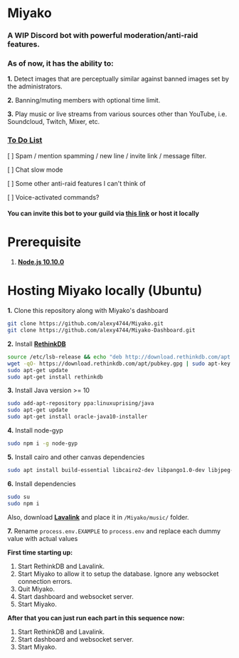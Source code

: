 # Miyako
### A WIP Discord bot with powerful moderation/anti-raid features.
### As of now, it has the ability to:
**1.** Detect images that are perceptually similar against banned images set by the administrators.

**2.** Banning/muting members with optional time limit.

**3.** Play music or live streams from various sources other than YouTube, i.e. Soundcloud, Twitch, Mixer, etc.

### **[To Do List](https://trello.com/b/8oubeSKz/miyako)**
[ ] Spam / mention spamming / new line / invite link / message filter.

[ ] Chat slow mode

[ ] Some other anti-raid features I can't think of

[ ] Voice-activated commands?

#### You can invite this bot to your guild via **[this link](https://discordapp.com/oauth2/authorize?client_id=415313696102023169&permissions=8&scope=bot)** or host it locally

# Prerequisite
1. **[Node.js 10.10.0](https://nodejs.org/en/download/current/)**

###

# Hosting Miyako locally (Ubuntu)
**1.** Clone this repository along with Miyako's dashboard
```bash
git clone https://github.com/alexy4744/Miyako.git
git clone https://github.com/alexy4744/Miyako-Dashboard.git
```

**2.** Install **[RethinkDB](https://www.rethinkdb.com/docs/install/ubuntu/)**
```bash
source /etc/lsb-release && echo "deb http://download.rethinkdb.com/apt $DISTRIB_CODENAME main" | sudo tee /etc/apt/sources.list.d/rethinkdb.list
wget -qO- https://download.rethinkdb.com/apt/pubkey.gpg | sudo apt-key add -
sudo apt-get update
sudo apt-get install rethinkdb
```

**3.** Install Java version >= 10
```bash 
sudo add-apt-repository ppa:linuxuprising/java
sudo apt-get update
sudo apt-get install oracle-java10-installer
```

**4.** Install node-gyp
```bash
sudo npm i -g node-gyp
```

**5.** Install cairo and other canvas dependencies 
```bash
sudo apt install build-essential libcairo2-dev libpango1.0-dev libjpeg-dev libgif-dev librsvg2-dev 
```

**6.** Install dependencies
```bash
sudo su
sudo npm i
```

Also, download **[Lavalink](https://github.com/Frederikam/Lavalink)** and place it in `/Miyako/music/` folder.

**7.** Rename `process.env.EXAMPLE` to `process.env` and replace each dummy value with actual values

**First time starting up:**
1. Start RethinkDB and Lavalink.
2. Start Miyako to allow it to setup the database. Ignore any websocket connection errors.
3. Quit Miyako.
4. Start dashboard and websocket server.
5. Start Miyako.

**After that you can just run each part in this sequence now:**
1. Start RethinkDB and Lavalink.
2. Start dashboard and websocket server.
3. Start Miyako.
